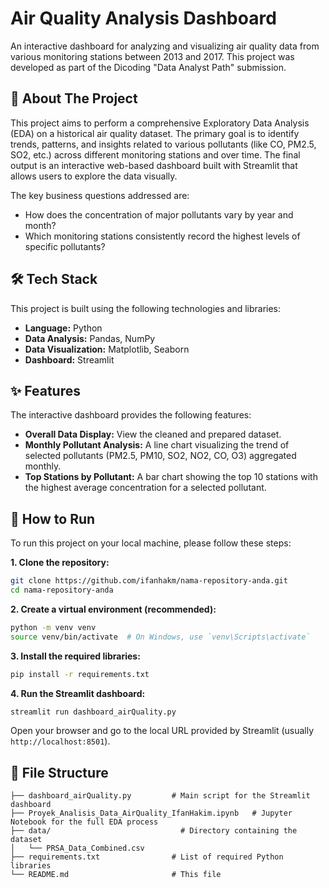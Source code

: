 # Air Quality Analysis Dashboard

An interactive dashboard for analyzing and visualizing air quality data from various monitoring stations between 2013 and 2017. This project was developed as part of the Dicoding "Data Analyst Path" submission.

## 📖 About The Project

This project aims to perform a comprehensive Exploratory Data Analysis (EDA) on a historical air quality dataset. The primary goal is to identify trends, patterns, and insights related to various pollutants (like CO, PM2.5, SO2, etc.) across different monitoring stations and over time. The final output is an interactive web-based dashboard built with Streamlit that allows users to explore the data visually.

The key business questions addressed are:

  * How does the concentration of major pollutants vary by year and month?
  * Which monitoring stations consistently record the highest levels of specific pollutants?

## 🛠️ Tech Stack

This project is built using the following technologies and libraries:

  * **Language:** Python
  * **Data Analysis:** Pandas, NumPy
  * **Data Visualization:** Matplotlib, Seaborn
  * **Dashboard:** Streamlit

## ✨ Features

The interactive dashboard provides the following features:

  * **Overall Data Display:** View the cleaned and prepared dataset.
  * **Monthly Pollutant Analysis:** A line chart visualizing the trend of selected pollutants (PM2.5, PM10, SO2, NO2, CO, O3) aggregated monthly.
  * **Top Stations by Pollutant:** A bar chart showing the top 10 stations with the highest average concentration for a selected pollutant.

## 🚀 How to Run

To run this project on your local machine, please follow these steps:

**1. Clone the repository:**

```bash
git clone https://github.com/ifanhakm/nama-repository-anda.git
cd nama-repository-anda
```

**2. Create a virtual environment (recommended):**

```bash
python -m venv venv
source venv/bin/activate  # On Windows, use `venv\Scripts\activate`
```

**3. Install the required libraries:**

```bash
pip install -r requirements.txt
```

**4. Run the Streamlit dashboard:**

```bash
streamlit run dashboard_airQuality.py
```

Open your browser and go to the local URL provided by Streamlit (usually `http://localhost:8501`).

## 📁 File Structure

```
├── dashboard_airQuality.py         # Main script for the Streamlit dashboard
├── Proyek_Analisis_Data_AirQuality_IfanHakim.ipynb   # Jupyter Notebook for the full EDA process
├── data/                             # Directory containing the dataset
│   └── PRSA_Data_Combined.csv
├── requirements.txt                # List of required Python libraries
└── README.md                       # This file
```
